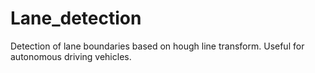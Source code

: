 # Lane_detection

Detection of lane boundaries based on hough line transform.
Useful for autonomous driving vehicles.
